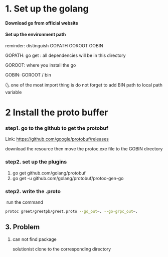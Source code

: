 # 1. Set up  the golang

#### Download go from official website

#### Set up the environment path

reminder: distinguish GOPATH  GOROOT GOBIN

GOPATH: go get : all dependencies will be in this directory

GOROOT: where you install the go

GOBIN: GOROOT / bin

:last_quarter_moon_with_face: one of the most import thing is do not forget to add BIN path to local path variable

# 2 Install the proto buffer

### step1. go to the github to get the protobuf

Link: https://github.com/google/protobuf/releases

download the resource then move the protoc.exe file to the GOBIN directory

### step2. set up the plugins

1. go get github.com/golang/protobuf
2. go get -u github.com/golang/protobuf/protoc-gen-go

### step2. write the .proto

​	run the command

```bash
protoc greet/greetpb/greet.proto --go_out=. --go-grpc_out=.
```

## 3. Problem

1. can not find package

   solutionist clone to the corresponding directory